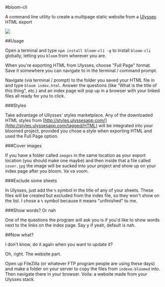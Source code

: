 #bloom-cli

A command line utility to create a multipage static website from a [Ulysses](http://ulyssesapp.com) HTML export

![](http://i.imgur.com/fIQN10x.png)

##Usage

Open a terminal and type `npm install bloom-cli -g` to install `bloom-cli` globally, letting you `bloom` from wherever you are.

When you're exporting HTML from Ulysses, choose "Full Page" format. Save it somewhere you can navigate to in the terminal / command prompt.

Navigate (via terminal / prompt) to the folder you saved your HTML file in and type `bloom index.html`. Answer the questions (like "What is the title of this thing", etc.) and an index page will pop up in a browser with your linked files all ready for you to click.

###Styles

Take advantage of Ullysses' styles marketplace. Any of the downloaded HTML styles from [http://styles.ulyssesapp.com/](http://styles.ulyssesapp.com/tagged/HTML) will be integrated into your bloomed project, provided you chose a style when exporting HTML and used the Full Page option.

###Cover images

If you have a folder called `images` in the same location as your export location (you should make one maybe) and then inside that a file called `cover.jpg` the image will be sucked into your project and show up on your index page after you bloom. Va va voom.

###Exclude some sheets

In Ulysses, just add the `%` symbol in the title of any of your sheets. These files will be created but excluded from the index file, so they won't show on the list. I chose a `%` symbol because it means "unfinished" to me.

###Show words? Or nah

One of the questions the program will ask you is if you'd like to show words next to the links on the index page. Say y if yeah, default is nah.


##Now what?

I don't know, do it again when you want to update it?

Oh, right. The website part.

Open up FileZilla (or whatever FTP program people are using these days) and make a folder on your server to copy the files from `indexe-bloomed` into. Then navigate there in your browser. Voila: a website made from your Ulysses stack.

